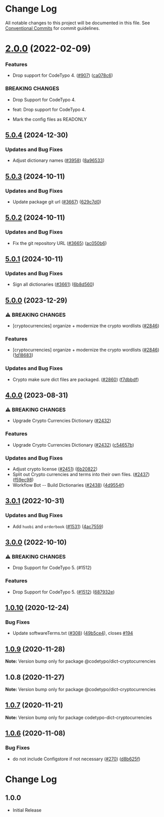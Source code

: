 # Change Log

All notable changes to this project will be documented in this file.
See [Conventional Commits](https://conventionalcommits.org) for commit guidelines.

# [2.0.0](https://github.com/khulnasoft/codetypo-dicts/compare/@codetypo/dict-cryptocurrencies@1.0.10...@codetypo/dict-cryptocurrencies@2.0.0) (2022-02-09)


### Features

* Drop support for CodeTypo 4. ([#907](https://github.com/khulnasoft/codetypo-dicts/issues/907)) ([ca078c6](https://github.com/khulnasoft/codetypo-dicts/commit/ca078c6a2e188cc3cf6276db1ba7e007f0f06f27))


### BREAKING CHANGES

* Drop Support for CodeTypo 4.

* feat: Drop support for CodeTypo 4.
* Mark the config files as READONLY





## [5.0.4](https://github.com/khulnasoft/codetypo-dicts/compare/@codetypo/dict-cryptocurrencies@5.0.3...@codetypo/dict-cryptocurrencies@5.0.4) (2024-12-30)


### Updates and Bug Fixes

* Adjust dictionary names ([#3958](https://github.com/khulnasoft/codetypo-dicts/issues/3958)) ([8a96533](https://github.com/khulnasoft/codetypo-dicts/commit/8a96533bec21280103740868b81559437c413501))

## [5.0.3](https://github.com/khulnasoft/codetypo-dicts/compare/@codetypo/dict-cryptocurrencies@5.0.2...@codetypo/dict-cryptocurrencies@5.0.3) (2024-10-11)


### Updates and Bug Fixes

* Update package git url ([#3667](https://github.com/khulnasoft/codetypo-dicts/issues/3667)) ([629c7d0](https://github.com/khulnasoft/codetypo-dicts/commit/629c7d0a5e1bacad1d3874b1f8372edc3494ef97))

## [5.0.2](https://github.com/khulnasoft/codetypo-dicts/compare/@codetypo/dict-cryptocurrencies@5.0.1...@codetypo/dict-cryptocurrencies@5.0.2) (2024-10-11)


### Updates and Bug Fixes

* Fix the git repository URL ([#3665](https://github.com/khulnasoft/codetypo-dicts/issues/3665)) ([ac050b6](https://github.com/khulnasoft/codetypo-dicts/commit/ac050b697d57820109995e92fac5ccc32ced1723))

## [5.0.1](https://github.com/khulnasoft/codetypo-dicts/compare/@codetypo/dict-cryptocurrencies@5.0.0...@codetypo/dict-cryptocurrencies@5.0.1) (2024-10-11)


### Updates and Bug Fixes

* Sign all dictionaries ([#3661](https://github.com/khulnasoft/codetypo-dicts/issues/3661)) ([6b8d560](https://github.com/khulnasoft/codetypo-dicts/commit/6b8d560cf51a593458ce42bca415859f872cfc97))

## [5.0.0](https://github.com/khulnasoft/codetypo-dicts/compare/@codetypo/dict-cryptocurrencies@4.0.0...@codetypo/dict-cryptocurrencies@5.0.0) (2023-12-29)


### ⚠ BREAKING CHANGES

* [cryptocurrencies] organize + modernize the crypto wordlists ([#2846](https://github.com/khulnasoft/codetypo-dicts/issues/2846))

### Features

* [cryptocurrencies] organize + modernize the crypto wordlists ([#2846](https://github.com/khulnasoft/codetypo-dicts/issues/2846)) ([1d18683](https://github.com/khulnasoft/codetypo-dicts/commit/1d186837e92a1d3eee2265c6980bda0d8e490b59))


### Updates and Bug Fixes

* Crypto make sure dict files are packaged. ([#2860](https://github.com/khulnasoft/codetypo-dicts/issues/2860)) ([f7dbbdf](https://github.com/khulnasoft/codetypo-dicts/commit/f7dbbdfd8c8d9f29b7b616b87461844d0a054c58))

## [4.0.0](https://github.com/khulnasoft/codetypo-dicts/compare/@codetypo/dict-cryptocurrencies@3.0.1...@codetypo/dict-cryptocurrencies@4.0.0) (2023-08-31)


### ⚠ BREAKING CHANGES

* Upgrade Crypto Currencies Dictionary ([#2432](https://github.com/khulnasoft/codetypo-dicts/issues/2432))

### Features

* Upgrade Crypto Currencies Dictionary ([#2432](https://github.com/khulnasoft/codetypo-dicts/issues/2432)) ([c54657b](https://github.com/khulnasoft/codetypo-dicts/commit/c54657b4a1d3568aba907d51972424165c6f8b9a))


### Updates and Bug Fixes

* Adjust crypto license ([#2451](https://github.com/khulnasoft/codetypo-dicts/issues/2451)) ([6b20822](https://github.com/khulnasoft/codetypo-dicts/commit/6b208226113b668ce8333a304c70042355a52d6c))
* Split out Crypto currencies and terms into their own files. ([#2437](https://github.com/khulnasoft/codetypo-dicts/issues/2437)) ([f59ec98](https://github.com/khulnasoft/codetypo-dicts/commit/f59ec98d355466ae587a50d9e2f209cfc5f7ff3f))
* Workflow Bot -- Build Dictionaries ([#2438](https://github.com/khulnasoft/codetypo-dicts/issues/2438)) ([4d9554f](https://github.com/khulnasoft/codetypo-dicts/commit/4d9554f122407c2655d055a7b4ca4f8763e7cf32))

## [3.0.1](https://github.com/khulnasoft/codetypo-dicts/compare/@codetypo/dict-cryptocurrencies@3.0.0...@codetypo/dict-cryptocurrencies@3.0.1) (2022-10-31)


### Updates and Bug Fixes

* Add `huobi` and `orderbook` ([#1531](https://github.com/khulnasoft/codetypo-dicts/issues/1531)) ([4ac7559](https://github.com/khulnasoft/codetypo-dicts/commit/4ac7559edcff4418b1881acf9d39ae729fa29c7b))

## [3.0.0](https://github.com/khulnasoft/codetypo-dicts/compare/@codetypo/dict-cryptocurrencies@2.0.0...@codetypo/dict-cryptocurrencies@3.0.0) (2022-10-10)


### ⚠ BREAKING CHANGES

* Drop Support for CodeTypo 5. (#1512)

### Features

* Drop Support for CodeTypo 5. ([#1512](https://github.com/khulnasoft/codetypo-dicts/issues/1512)) ([687932e](https://github.com/khulnasoft/codetypo-dicts/commit/687932e187e4bce87d7904e3a2e53dd6de6ac372))

## [1.0.10](https://github.com/khulnasoft/codetypo-dicts/compare/@codetypo/dict-cryptocurrencies@1.0.9...@codetypo/dict-cryptocurrencies@1.0.10) (2020-12-24)


### Bug Fixes

* Update softwareTerms.txt ([#308](https://github.com/khulnasoft/codetypo-dicts/issues/308)) ([49b5ce4](https://github.com/khulnasoft/codetypo-dicts/commit/49b5ce4a2436f3c99969d6425128d55f84c8a7fc)), closes [#194](https://github.com/khulnasoft/codetypo-dicts/issues/194)





## [1.0.9](https://github.com/khulnasoft/codetypo-dicts/compare/@codetypo/dict-cryptocurrencies@1.0.8...@codetypo/dict-cryptocurrencies@1.0.9) (2020-11-28)

**Note:** Version bump only for package @codetypo/dict-cryptocurrencies





## 1.0.8 (2020-11-27)

**Note:** Version bump only for package @codetypo/dict-cryptocurrencies





## [1.0.7](https://github.com/khulnasoft/codetypo-dicts/compare/codetypo-dict-cryptocurrencies@1.0.6...codetypo-dict-cryptocurrencies@1.0.7) (2020-11-21)

**Note:** Version bump only for package codetypo-dict-cryptocurrencies

## [1.0.6](https://github.com/khulnasoft/codetypo-dicts/compare/codetypo-dict-cryptocurrencies@1.0.5...codetypo-dict-cryptocurrencies@1.0.6) (2020-11-08)

### Bug Fixes

- do not include Configstore if not necessary ([#270](https://github.com/khulnasoft/codetypo-dicts/issues/270)) ([d8b625f](https://github.com/khulnasoft/codetypo-dicts/commit/d8b625f2f42d5cc6c4a9390216ac1e5037886e44))

# Change Log

## 1.0.0

- Initial Release
